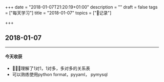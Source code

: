 +++
date = "2018-01-07T21:20:19+01:00"
description = ""
draft = false
tags = ["每天学习"]
title = "2018-01-07"
topics = ["记录"]

+++

## 2018-01-07

---
#### 今天收获

* 理解了1对1，1对多，多对多的关系表
* 可以熟练使用python format，pyyaml， pymysql